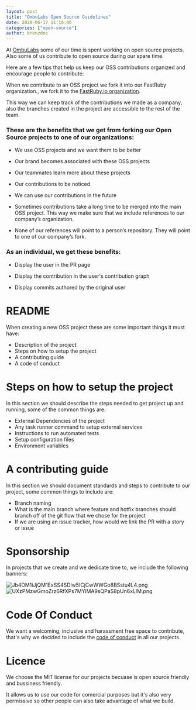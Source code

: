 ```yaml
---
layout: post
title: "OmbuLabs Open Source Guidelines"
date: 2020-06-17 11:16:00
categories: ["open-source"]
author: bronzdoc
---
```


At [OmbuLabs](https://www.ombulabs.com/) some of our time is spent working on open source projects. Also some of us contribute to open source during our spare time.

Here are a few tips that help us keep our OSS contributions organized and encourage people to contribute:

<!--more-->

When we contribute to an OSS project we fork it into our FastRuby organization., we fork it to the [FastRuby.io organization](https://github.com/fastruby).

This way we can keep track of the contributions we made as a company, also the branches created in the project are accessible to the rest of the team.

### These are the benefits that we get from forking our Open Source projects to one of our organizations:

- We use OSS projects and we want them to be better

- Our brand becomes associated with these OSS projects

- Our teammates learn more about these projects

- Our contributions to be noticed

- We can use our contributions in the future

- Sometimes contributions take a long time to be merged into the main OSS project. This way we make sure that we include references to our company’s organization.

- None of our references will point to a person’s repository. They will point to one of our company’s fork.

### As an individual, we get these benefits:

- Display the user in the PR page

- Display the contribution in the user's contribution graph

- Display commits authored by the original user

# README

When creating a new OSS project these are some important things it must have:
- Description of the project
- Steps on how to setup the project
- A contributing guide
- A code of conduct

# Steps on how to setup the project

In this section we should describe the steps needed to get project up and running, some of the common things are:
- External Dependencies of the project
- Any task runner command to setup external services
- Instructions to run automated tests
- Setup configuration files
- Environment variables


# A contributing guide
In this section we should document standards and steps to contribute to our project, some common things to include are:
- Branch naming
- What is the main branch where feature and hotfix branches should branch off of
the git flow that we chose for the project
- If we are using an issue tracker, how would we link the PR with a story or issue


# Sponsorship

In projects that we create and we dedicate time to, we include the following banners:

![Jb4DM1iJjQM1ExSS4SDlw5ICjCwWWGo8BSstu4L4.png](https://tettra-production.s3.us-west-2.amazonaws.com/0d6efb4f154041e899af17bdcd19c1b5/ce8d5f452da02a88554d80c256162a35/d822b155a4112474fdb7aea5ee22465e/d28647d6b4d6e5842508679707ee21a7/Jb4DM1iJjQM1ExSS4SDlw5ICjCwWWGo8BSstu4L4.png)![UXzPMzwGmoZrz6RfXPs7MYiMA9sQPaS8pUn6xLlM.png](https://tettra-production.s3.us-west-2.amazonaws.com/0d6efb4f154041e899af17bdcd19c1b5/ce8d5f452da02a88554d80c256162a35/d822b155a4112474fdb7aea5ee22465e/d28647d6b4d6e5842508679707ee21a7/UXzPMzwGmoZrz6RfXPs7MYiMA9sQPaS8pUn6xLlM.png)

# Code Of Conduct

We want a welcoming, inclusive and harassment free space to contribute, that's why we decided to include the [code of conduct](https://www.contributor-covenant.org/) in all our projects.

# Licence

We choose the MIT license for our projects becuase is open source friendly and bussiness friendly.

It allows us to use our code for comercial purposes but it's also very permissive so other people can also take advantage of what we build.
